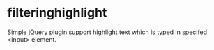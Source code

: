 filteringhighlight
==================

Simple jQuery plugin support highlight text which is typed in specifed &lt;input> element.
